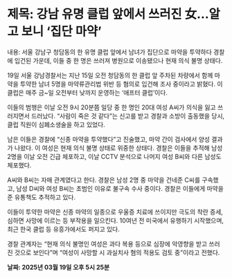 # **제목: 강남 유명 클럽 앞에서 쓰러진 女…알고 보니 ‘집단 마약’**

  내용: 서울 강남구 청담동의 한 유명 클럽 앞에서 남녀가 집단으로 마약을 투약하다 경찰에 입건된 가운데, 이들 중 한 명은 쓰러져 병원으로 이송됐으나 현재 의식 불명 상태다.

19일 서울 강남경찰서는 지난 15일 오전 청담동의 한 클럽 앞 주차된 차량에서 함께 마약을 투약한 남녀 5명을 마약류관리법 위반 등 혐의로 입건해 조사 중이라고 밝혔다. 이 클럽은 매주 금~일 오전부터 낮까지 운영하는 ‘애프터 클럽’이다.

이들의 범행은 이날 오전 9시 20분쯤 일당 중 한 명인 20대 여성 A씨가 의식을 잃고 쓰러지면서 드러났다. “사람이 죽은 것 같다”는 신고를 받고 경찰과 소방이 출동했을 당시, 클럽 직원이 심폐소생술을 하고 있었다.

남은 이들은 경찰에 “신종 마약을 투약했다”고 진술했고, 마약 간이 검사에서 양성 결과가 나왔다. 이 여성은 현재 의식 불명 상태로 위중한 상태다. 경찰은 이들을 추적해 남성 2명을 이날 오전 긴급 체포하고, 이날 CCTV 분석으로 나머지 여성 B씨와 다른 남성도 체포했다.

A씨와 B씨는 자매 관계였다고 한다. 경찰은 남성 2명 중 마약을 건네준 C씨를 구속했고, 남성 D씨와 여성 B씨는 초범인 이유로 불구속 수사 중이다. 경찰은 이들에게 마약을 준 유통책도 추적하고 있다.

이들이 투약한 마약은 신종 마약의 일종으로 우울증 치료에 쓰이지만 극도의 착란 증세, 심하면 사망에 이르는 등 부작용을 일으킨다. 10여년 전 미국에서 유행하기 시작했으며, 최근 한국 클럽 등 유흥가에서도 퍼지고 있다.

경찰 관계자는 “현재 의식 불명인 여성은 과다 복용 등으로 심장에 악영향을 받고 쓰러진 것으로 보인다”며 “여성이 사망할 시 과실치사 혐의 적용도 검토 중”이라고 전했다.

  **날짜: 2025년 03월 19일 오후 5시 25분**